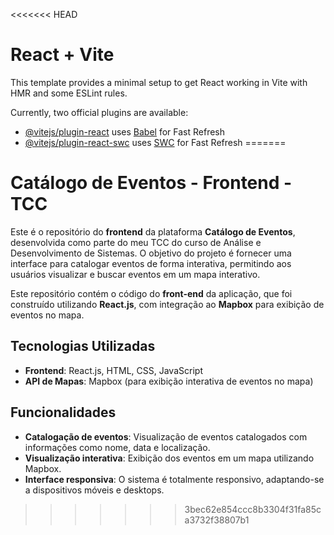 <<<<<<< HEAD
# React + Vite

This template provides a minimal setup to get React working in Vite with HMR and some ESLint rules.

Currently, two official plugins are available:

- [@vitejs/plugin-react](https://github.com/vitejs/vite-plugin-react/blob/main/packages/plugin-react/README.md) uses [Babel](https://babeljs.io/) for Fast Refresh
- [@vitejs/plugin-react-swc](https://github.com/vitejs/vite-plugin-react-swc) uses [SWC](https://swc.rs/) for Fast Refresh
=======
# Catálogo de Eventos - Frontend - TCC

Este é o repositório do **frontend** da plataforma **Catálogo de Eventos**, desenvolvida como parte do meu TCC do curso de Análise e Desenvolvimento de Sistemas. O objetivo do projeto é fornecer uma interface para catalogar eventos de forma interativa, permitindo aos usuários visualizar e buscar eventos em um mapa interativo.

Este repositório contém o código do **front-end** da aplicação, que foi construído utilizando **React.js**, com integração ao **Mapbox** para exibição de eventos no mapa.

## Tecnologias Utilizadas

- **Frontend**: React.js, HTML, CSS, JavaScript
- **API de Mapas**: Mapbox (para exibição interativa de eventos no mapa)

## Funcionalidades

- **Catalogação de eventos**: Visualização de eventos catalogados com informações como nome, data e localização.
- **Visualização interativa**: Exibição dos eventos em um mapa utilizando Mapbox.
- **Interface responsiva**: O sistema é totalmente responsivo, adaptando-se a dispositivos móveis e desktops.
>>>>>>> 3bec62e854ccc8b3304f31fa85ca3732f38807b1
